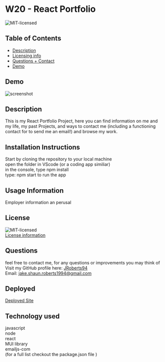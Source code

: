 # W20 - React Portfolio

![MIT-licensed](https://img.shields.io/badge/License-MIT-red)

## Table of Contents 
- [Description](#description)
- [Licensing info](#license)
- [Questions + Contact](#questions)
- [Demo](#demo)

## Demo
![screenshot](src/pages/screenshots/w20screenshot.PNG)

## Description
This is my React Portfolio Project, here you can find information on me and my life, my past Projects, and ways to contact me (including a functioning contact for to send me an email!) and browse my work.

## Installation Instructions
Start by cloning the repository to your local machine
 <br> 
 open the folder in VScode (or a coding app similiar) 
 <br> 
 in the console, type npm install 
 <br> 
 type: npm start to run the app

## Usage Information
Employer information an perusal

## License
![MIT-licensed](https://img.shields.io/badge/License-MIT-red)
<br>
[License information](https://opensource.org/licenses)

## Questions
feel free to contact me, for any questions or improvements you may think of
<br>
Visit my GitHub profile here: [JRoberts94](https://github.com/JRoberts94)
<br>
Email: jake.shaun.roberts1994@gmail.com

## Deployed
[Deployed Site]()

## Technology used
javascript <br> node <br> react <br> MUI library <br> emailjs-com <br> (for a full list checkout the package.json file )